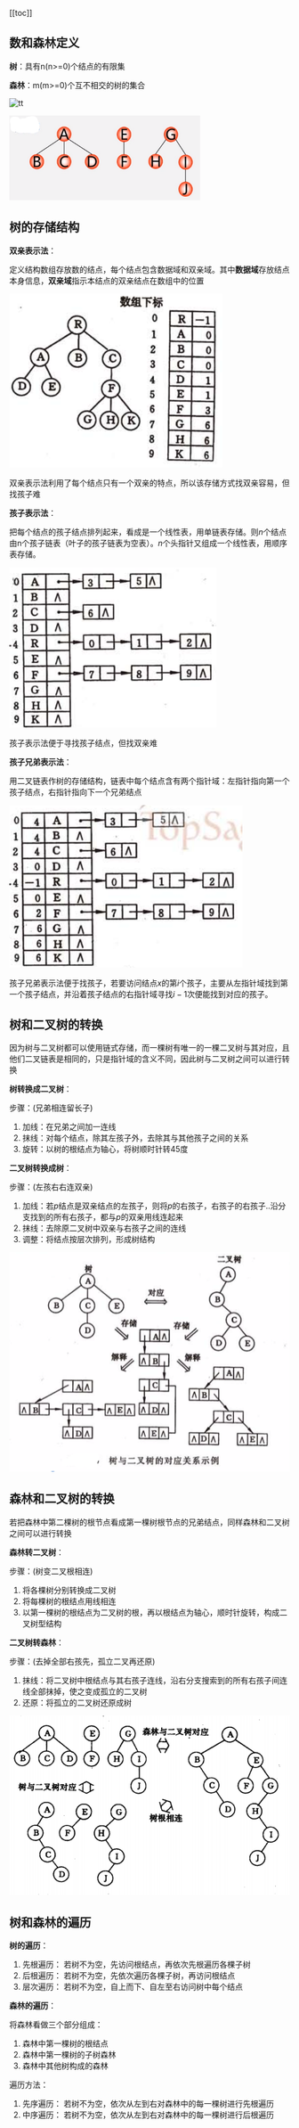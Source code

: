 [[toc]]
## 数和森林定义
**树**：具有n(n>=0)个结点的有限集

**森林**：m(m>=0)个互不相交的树的集合

![tt](_images/树.png "tt")

![tt](_images/树_森林.png "tt")

## 树的存储结构
**双亲表示法**：

定义结构数组存放数的结点，每个结点包含数据域和双亲域。其中**数据域**存放结点本身信息，**双亲域**指示本结点的双亲结点在数组中的位置

![tt](_images/树_双亲表示法.png "tt")

双亲表示法利用了每个结点只有一个双亲的特点，所以该存储方式找双亲容易，但找孩子难

**孩子表示法**：

把每个结点的孩子结点排列起来，看成是一个线性表，用单链表存储。则$n$个结点由n个孩子链表（叶子的孩子链表为空表）。$n$个头指针又组成一个线性表，用顺序表存储。

![tt](_images/树_孩子链表.png "tt")

孩子表示法便于寻找孩子结点，但找双亲难

**孩子兄弟表示法**：

用二叉链表作树的存储结构，链表中每个结点含有两个指针域：左指针指向第一个孩子结点，右指针指向下一个兄弟结点

![tt](_images/树_二叉链表表示法.png "tt")

孩子兄弟表示法便于找孩子，若要访问结点$x$的第$i$个孩子，主要从左指针域找到第一个孩子结点，并沿着孩子结点的右指针域寻找$i-1$次便能找到对应的孩子。

## 树和二叉树的转换
因为树与二叉树都可以使用链式存储，而一棵树有唯一的一棵二叉树与其对应，且他们二叉链表是相同的，只是指针域的含义不同，因此树与二叉树之间可以进行转换

**树转换成二叉树**：

步骤：(兄弟相连留长子)
1. 加线：在兄弟之间加一连线
1. 抹线：对每个结点，除其左孩子外，去除其与其他孩子之间的关系
1. 旋转：以树的根结点为轴心，将树顺时针转45度

**二叉树转换成树**：

步骤：(左孩右右连双亲)
1. 加线：若$p$结点是双亲结点的左孩子，则将$p$的右孩子，右孩子的右孩子..沿分支找到的所有右孩子，都与$p$的双亲用线连起来
1. 抹线：去除原二叉树中双亲与右孩子之间的连线
1. 调整：将结点按层次排列，形成树结构

![tt](_images/树_树与二叉树的转换.png "tt")

## 森林和二叉树的转换
若把森林中第二棵树的根节点看成第一棵树根节点的兄弟结点，同样森林和二叉树之间可以进行转换

**森林转二叉树**：

步骤：(树变二叉根相连)
1. 将各棵树分别转换成二叉树
1. 将每棵树的根结点用线相连
1. 以第一棵树的根结点为二叉树的根，再以根结点为轴心，顺时针旋转，构成二叉树型结构

**二叉树转森林**：

步骤：(去掉全部右孩先，孤立二叉再还原)
1. 抹线：将二叉树中根结点与其右孩子连线，沿右分支搜索到的所有右孩子间连线全部抹掉，使之变成孤立的二叉树
1. 还原：将孤立的二叉树还原成树

![tt](_images/树_森林二叉树转换.png "tt")

## 树和森林的遍历
**树的遍历**：
1. 先根遍历： 若树不为空，先访问根结点，再依次先根遍历各棵子树
1. 后根遍历： 若树不为空，先依次遍历各棵子树，再访问根结点
1. 层次遍历： 若树不为空，自上而下、自左至右访问树中每个结点

**森林的遍历**：

将森林看做三个部分组成：
1. 森林中第一棵树的根结点
1. 森林中第一棵树的子树森林
1. 森林中其他树构成的森林

遍历方法：
1. 先序遍历： 若树不为空，依次从左到右对森林中的每一棵树进行先根遍历
1. 中序遍历： 若树不为空，依次从左到右对森林中的每一棵树进行后根遍历
